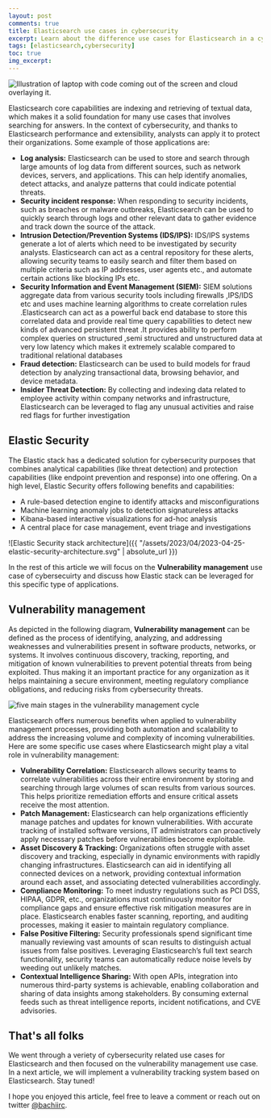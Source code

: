 ```yaml
---
layout: post
comments: true
title: Elasticsearch use cases in cybersecurity
excerpt: Learn about the difference use cases for Elasticsearch in a cybersecurity context
tags: [elasticsearch,cybersecurity]
toc: true
img_excerpt:
---
```


<img alt="Illustration of laptop with code coming out of the screen and cloud overlaying it." src="https://techcrunch.com/wp-content/uploads/2023/06/GettyImages-1205513619.jpg?w=730&amp;crop=1">
<br/>


Elasticsearch core capabilities are indexing and retrieving of textual data, which makes it a solid foundation for many use cases that involves searching for answers. In the context of cybersecurity, and thanks to Elasticsearch performance and extensibility, analysts can apply it to protect their organizations. Some example of those applications are:

- **Log analysis:** Elasticsearch can be used to store and search through large amounts of log data from different sources, such as network devices, servers, and applications. This can help identify anomalies, detect attacks, and analyze patterns that could indicate potential threats.
- **Security incident response:** When responding to security incidents, such as breaches or malware outbreaks, Elasticsearch can be used to quickly search through logs and other relevant data to gather evidence and track down the source of the attack.
- **Intrusion Detection/Prevention Systems (IDS/IPS):** IDS/IPS systems generate a lot of alerts which need to be investigated by security analysts. Elasticsearch can act as a central repository for these alerts, allowing security teams to easily search and filter them based on multiple criteria such as IP addresses, user agents etc., and automate certain actions like blocking IPs etc.
- **Security Information and Event Management (SIEM):** SIEM solutions aggregate data from various security tools including firewalls ,IPS/IDS etc and uses machine learning algorithms to create correlation rules .Elasticsearch can act as a powerful back end database to store this correlated data and provide real time query capabilities to detect new kinds of advanced persistent threat .It provides ability to perform complex queries on structured ,semi structured and unstructured data at very low latency which makes it extremely scalable compared to traditional relational databases
- **Fraud detection:** Elasticsearch can be used to build models for fraud detection by analyzing transactional data, browsing behavior, and device metadata.
- **Insider Threat Detection:** By collecting and indexing data related to employee activity within company networks and infrastructure, Elasticsearch can be leveraged to flag any unusual activities and raise red flags for further investigation

## Elastic Security
The Elastic stack has a dedicated solution for cybersecurity purposes that combines analytical capabilities (like threat detection) and protection capabilities (like endpoint prevention and response) into one offering. On a high level, Elastic Security offers following benefits and capabilities:

- A rule-based detection engine to identify attacks and misconfigurations
- Machine learning anomaly jobs to detection signatureless attacks
- Kibana-based interactive visualizations for ad-hoc analysis
- A central place for case management, event triage and investigations


![Elastic Security stack architecture]({{ "/assets/2023/04/2023-04-25-elastic-security-architecture.svg" | absolute_url }})



In the rest of this article we will focus on the **Vulnerability management** use case of cybersecuirty and discuss how Elastic stack can be leveraged for this specific type of applications.

## Vulnerability management

As depicted in the following diagram, **Vulnerability management** can be defined as the process of identifying, analyzing, and addressing weaknesses and vulnerabilities present in software products, networks, or systems. It involves continuous discovery, tracking, reporting, and mitigation of known vulnerabilities to prevent potential threats from being exploited. Thus making it an important practice for any organization as it helps maintaining a secure environment, meeting regulatory compliance obligations, and reducing risks from cybersecurity threats.

<img alt=" five main stages in the vulnerability management cycle" src="https://www.crowdstrike.com/wp-content/uploads/2020/05/vulnerability-management-cycle-1024x529.png">
<br/>

Elasticsearch offers numerous benefits when applied to vulnerability management processes, providing both automation and scalability to address the increasing volume and complexity of incoming vulnerabilities. Here are some specific use cases where Elasticsearch might play a vital role in vulnerability management:

- **Vulnerability Correlation:** Elasticsearch allows security teams to correlate vulnerabilities across their entire environment by storing and searching through large volumes of scan results from various sources. This helps prioritize remediation efforts and ensure critical assets receive the most attention.
- **Patch Management:** Elasticsearch can help organizations efficiently manage patches and updates for known vulnerabilities. With accurate tracking of installed software versions, IT administrators can proactively apply necessary patches before vulnerabilities become exploitable.
- **Asset Discovery & Tracking:** Organizations often struggle with asset discovery and tracking, especially in dynamic environments with rapidly changing infrastructures. Elasticsearch can aid in identifying all connected devices on a network, providing contextual information around each asset, and associating detected vulnerabilities accordingly.
- **Compliance Monitoring:** To meet industry regulations such as PCI DSS, HIPAA, GDPR, etc., organizations must continuously monitor for compliance gaps and ensure effective risk mitigation measures are in place. Elasticsearch enables faster scanning, reporting, and auditing processes, making it easier to maintain regulatory compliance.
- **False Positive Filtering:** Security professionals spend significant time manually reviewing vast amounts of scan results to distinguish actual issues from false positives. Leveraging Elasticsearch’s full text search functionality, security teams can automatically reduce noise levels by weeding out unlikely matches.
- **Contextual Intelligence Sharing:** With open APIs, integration into numerous third-party systems is achievable, enabling collaboration and sharing of data insights among stakeholders. By consuming external feeds such as threat intelligence reports, incident notifications, and CVE advisories.


## That's all folks
We went through a veriety of cybersecurity related use cases for Elasticsearch and then focused on the vulnerability management use case. In a next article, we will implement a vulnerability tracking system based on Elasticsearch. Stay tuned!

I hope you enjoyed this article, feel free to leave a comment or reach out on twitter [@bachiirc](https://twitter.com/bachiirc).
